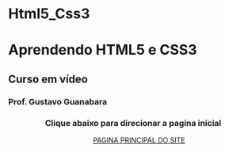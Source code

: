 # Html5_Css3
<head>

<h1>Aprendendo HTML5 e CSS3</h1>
<h2>Curso em vídeo</2>
<h3>Prof. Gustavo Guanabara</h3>
</head>

<body>

<header>
  
  <h3>Clique abaixo para direcionar a pagina inicial</h3>
	<ul>
		<a href="curso-html5-pacote01/projeto-glass-html5/index.html">PAGINA PRINCIPAL DO SITE</a>
	</ul>
  
  </body>
